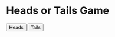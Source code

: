 <!DOCTYPE html>
<html lang="en">
<head>
    <meta charset="UTF-8">
    <meta http-equiv="X-UA-Compatible" content="IE=edge">
    <meta name="viewport" content="width=device-width, initial-scale=1.0">
    <title>Document</title>
</head>
<body>
    <H1>Heads or Tails Game</H1>
    <button id="headsButton" >Heads</button>
    <button id="tailsButton">Tails</button>
    <p id="result"></p>
    <script>
        const headsButton = document.getElementById("headsButton");
        const tailsButton = document.getElementById("tailsButton");
        const result = document.getElementById("result");

        headsButton.addEventListener("click", () => {
            const randomNumber = Math.floor(Math.random() * 2);
            if (randomNumber === 0) {
                result.textContent = "You win!";
            } else {
                result.textContent = "You lose!";
            }
        });

        tailsButton.addEventListener("click", () => {
            const randomNumber = Math.floor(Math.random() * 2);
            if (randomNumber === 1) {
                result.textContent = "You win!";
            } else {
                result.textContent = "You lose!";
            }
        });
    </script>
</body>
</html>
